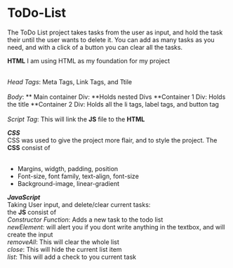 # ToDo-List

The ToDo List project takes tasks from the user as input, and hold the task their until the user wants to delete it. You can add as many tasks as you need, and with a click of a button you can clear all the tasks.

**HTML**
I am using HTML as my foundation for my project <br><br>

_Head Tags_: Meta Tags, Link Tags, and Ttile    <br><br>
_Body_:
  ** Main container Div: **Holds nested Divs 
  **Container 1 Div: Holds the title
  **Container 2 Div: Holds all the li tags, label tags, and button tag <br><br>
_Script Tag_: This will link the **JS** file to the **HTML**

**_CSS_** <br>
CSS was used to give the project more flair, and to style the project. The **CSS** consist of <br><br>
- Margins, widgth, padding, position <br>
- Font-size, font family, text-align, font-size <br>
- Background-image, linear-gradient <br>

**_JavaScript_** <br>
Taking User input, and delete/clear current tasks:<br> the **JS** consist of <br>
 _Constructor Function_: Adds a new task to the todo list <br>
_newElement_: will alert you if you dont write anything in the textbox, and will create the input <br>
_removeAll_: This will clear the whole list <br>
_close_: This will hide the current list item <br>
_list_: This will add a check to you current task <br>

